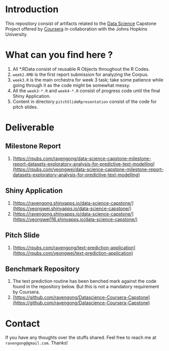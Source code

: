# Introduction

This repository consist of artifacts related to the [Data Science](https://www.coursera.org/specializations/jhu-data-science) Capstone Project offered by [Coursera](http://www.coursera.com) in collaboration with the Johns Hopkins University.

# What can you find here ?

1. All *.RData consist of reusable R Objects throughout the R Codes.
2. `week2.RMD` is the first report submission for analyzing the Corpus.
3. `week3.R` is the main orchestra for week 3 task; take some patience while going through it as the code might be somewhat messy.
4. All the `week3-*.R` and `week4-*.R` consist of progress code until the final Shiny Application.
5. Content in directory `pitchSlideRpresentation` consist of the code for pitch slides.

# Deliverable

## Milestone Report
1. [https://rpubs.com/ravengong/data-science-capstone-milestone-report-datasets-exploratory-analysis-for-predictive-text-modelling](https://rpubs.com/yeongwei/data-science-capstone-milestone-report-datasets-exploratory-analysis-for-predictive-text-modelling)

## Shiny Application
1. [https://ravengong.shinyapps.io/data-science-capstone/](https://yeongwei.shinyapps.io/data-science-capstone/)
2. [https://ravengong.shinyapps.io/data-science-capstone/](https://yeongwei116.shinyapps.io/data-science-capstone/)

## Pitch Slide
1. [https://rpubs.com/ravengong/text-prediction-application](https://rpubs.com/yeongwei/text-prediction-application)

## Benchmark Repository
1. The text prediction routine has been benched mark against the code found in the repository below. But this is not a mandatory requirement by Coursera.
2. [https://github.com/ravengong/Datascience-Coursera-Capstone](https://github.com/ravengong/Datascience-Coursera-Capstone)

# Contact

If you have any thoughts over the stuffs shared. Feel free to reach me at `ravengong@gmail.com`. Thanks!

